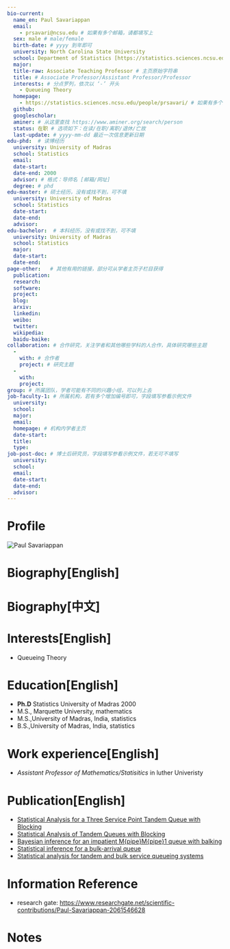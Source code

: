```yaml
---
bio-current:
  name_en: Paul Savariappan
  email: 
    - prsavari@ncsu.edu # 如果有多个邮箱，请都填写上
  sex: male # male/female
  birth-date: # yyyy 到年即可
  university: North Carolina State University 
  school: Department of Statistics [https://statistics.sciences.ncsu.edu/]# 格式：学院名称[学院官网链接]
  major: 
  title-raw: Associate Teaching Professor # 主页原始字符串
  title: # Associate Professor/Assistant Professor/Professor
  interests: # 分点罗列，依次以 ‘-’ 开头
    - Queueing Theory
  homepage: 
    - https://statistics.sciences.ncsu.edu/people/prsavari/ # 如果有多个主页，请都填写上
  github: 
  googlescholar:  
  aminer: # 从这里查找 https://www.aminer.org/search/person
  status: 在职 # 选项如下：在读/在职/离职/退休/亡故
  last-update: # yyyy-mm-dd 最近一次信息更新日期
edu-phd:  # 读博经历
  university: University of Madras
  school: Statistics
  email: 
  date-start: 
  date-end: 2000
  advisor: # 格式：导师名 [邮箱/网址]
  degree: # phd
edu-master: # 硕士经历，没有或找不到，可不填
  university: University of Madras
  school: Statistics
  date-start: 
  date-end: 
  advisor:
edu-bachelor:  # 本科经历，没有或找不到，可不填
  university: University of Madras
  school: Statistics
  major: 
  date-start: 
  date-end: 
page-other:   # 其他有用的链接，部分可从学者主页子栏目获得
  publication: 
  research: 
  software: 
  project: 
  blog: 
  arxiv: 
  linkedin: 
  weibo:
  twitter:
  wikipedia:
  baidu-baike:
collaboration: # 合作研究，关注学者和其他哪些学科的人合作，具体研究哪些主题
  - 
    with: # 合作者
    project: # 研究主题
  - 
    with: 
    project: 
group: # 所属团队，学者可能有不同的兴趣小组，可以列上去
job-faculty-1: # 所属机构，若有多个增加编号即可，字段填写参看示例文件
  university: 
  school: 
  major: 
  email: 
  homepage: # 机构内学者主页
  date-start: 
  title: 
  type: 
job-post-doc: # 博士后研究员，字段填写参看示例文件，若无可不填写
  university: 
  school: 
  email: 
  date-start: 
  date-end: 
  advisor: 
---
```


# Profile

![Paul Savariappan](https://statistics.sciences.ncsu.edu/wp-content/uploads/sites/21/2019/04/paul_savariappan.jpg)

# Biography[English]

# Biography[中文]

# Interests[English]

- Queueing Theory

# Education[English]

- **Ph.D** Statistics University of Madras 2000
- M.S., Marquette University, mathematics
- M.S.,University of Madras, India, statistics
- B.S.,University of Madras, India, statistics

# Work experience[English]

- *Assistant Professor of Mathematics/Statisitics* in luther Univeristy

# Publication[English]

- [Statistical Analysis for a Three Service Point Tandem Queue with Blocking](https://www.researchgate.net/publication/270056280_Statistical_Analysis_for_a_Three_Service_Point_Tandem_Queue_with_Blocking)
- [Statistical Analysis of Tandem Queues with Blocking](https://www.researchgate.net/publication/307554407_Statistical_Analysis_of_Tandem_Queues_with_Blocking)
- [Bayesian inference for an impatient M{pipe}M{pipe}1 queue with balking](https://www.researchgate.net/publication/286729984_Bayesian_inference_for_an_impatient_MpipeMpipe1_queue_with_balking)
- [Statistical inference for a bulk-arrival queue](https://www.researchgate.net/publication/268492504_Statistical_inference_for_a_bulk-arrival_queue)
- [Statistical analysis for tandem and bulk service queueing systems](https://www.researchgate.net/publication/294554058_Statistical_analysis_for_tandem_and_bulk_service_queueing_systems)

# Information Reference

- research gate: https://www.researchgate.net/scientific-contributions/Paul-Savariappan-2061546628

# Notes